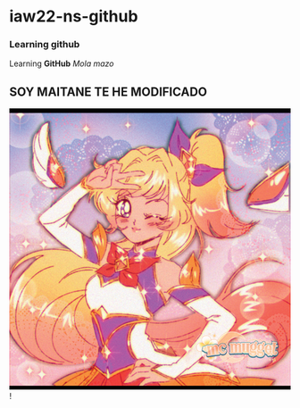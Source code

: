 # iaw22-ns-github
### Learning github
Learning **GitHub**
_Mola mazo_

## SOY MAITANE TE HE MODIFICADO

![Sailormon](SailorMoon.png)!
